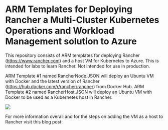 # ARM Templates for Deploying Rancher a Multi-Cluster Kubernetes Operations and Workload Management solution to Azure
This repository consists of ARM templates for deploying Rancher (https://www.rancher.com) and a host VM for Kubernetes to Azure. This is intended for labs to learn Rancher. Not intended for use in production. 

ARM Template #1 named RancherNode.JSON will deploy an Ubuntu VM with Docker and the latest version of Rancher (https://hub.docker.com/r/rancher/rancher) from Docker Hub. ARM Template #2 named RancherHost.JSON will deploy an Ubuntu VM with Docker to be used as a Kubernetes host in Rancher. 


<a href="https://azuredeploy.net/?repository=https://raw.githubusercontent.com/Buchatech/DeployRanchertoAzure/master/RancherNode.JSON" target="_blank">
    <img src="https://azuredeploy.net/deploybutton.png"/>
</a>

For more information overall and for the steps on adding the VM as a host to Rancher visit this blog post:
